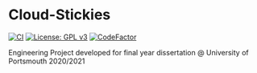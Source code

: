 # Cloud-Stickies

[![CI](https://github.com/AlexMFV/Cloud-Stickies/actions/workflows/main.yml/badge.svg?branch=main)](https://github.com/AlexMFV/Cloud-Stickies/actions/workflows/main.yml)
[![License: GPL v3](https://img.shields.io/badge/License-GPLv3-blue.svg)](https://www.gnu.org/licenses/gpl-3.0)
[![CodeFactor](https://www.codefactor.io/repository/github/alexmfv/cloud-stickies/badge)](https://www.codefactor.io/repository/github/alexmfv/cloud-stickies)

Engineering Project developed for final year dissertation @ University of Portsmouth 2020/2021
